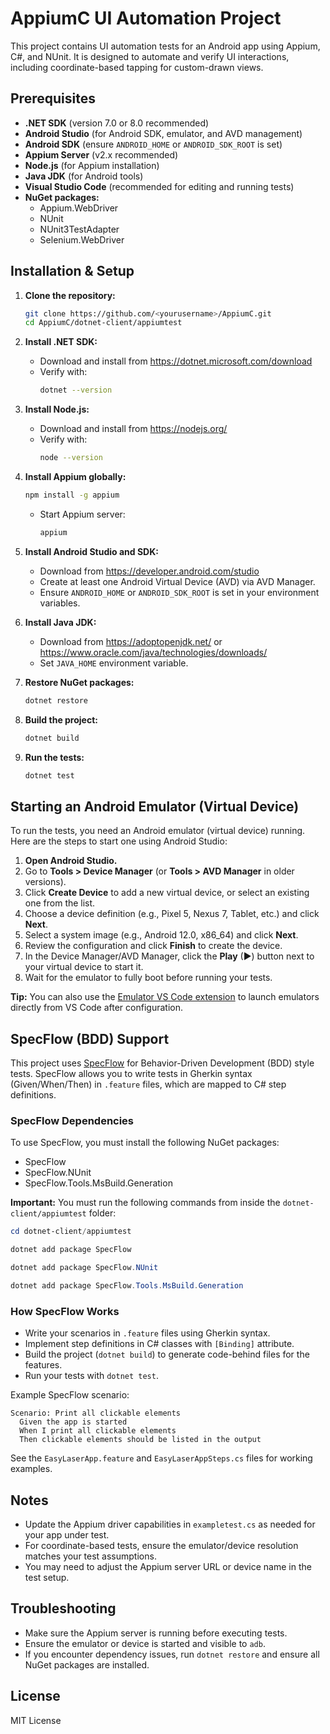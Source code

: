 # AppiumC UI Automation Project

This project contains UI automation tests for an Android app using Appium, C#, and NUnit. It is designed to automate and verify UI interactions, including coordinate-based tapping for custom-drawn views.

## Prerequisites

- **.NET SDK** (version 7.0 or 8.0 recommended)
- **Android Studio** (for Android SDK, emulator, and AVD management)
- **Android SDK** (ensure `ANDROID_HOME` or `ANDROID_SDK_ROOT` is set)
- **Appium Server** (v2.x recommended)
- **Node.js** (for Appium installation)
- **Java JDK** (for Android tools)
- **Visual Studio Code** (recommended for editing and running tests)
- **NuGet packages:**
  - Appium.WebDriver
  - NUnit
  - NUnit3TestAdapter
  - Selenium.WebDriver

## Installation & Setup

1. **Clone the repository:**
   ```sh
   git clone https://github.com/<yourusername>/AppiumC.git
   cd AppiumC/dotnet-client/appiumtest
   ```

2. **Install .NET SDK:**
   - Download and install from https://dotnet.microsoft.com/download
   - Verify with:
     ```sh
     dotnet --version
     ```

3. **Install Node.js:**
   - Download and install from https://nodejs.org/
   - Verify with:
     ```sh
     node --version
     ```

4. **Install Appium globally:**
   ```sh
   npm install -g appium
   ```
   - Start Appium server:
     ```sh
     appium
     ```

5. **Install Android Studio and SDK:**
   - Download from https://developer.android.com/studio
   - Create at least one Android Virtual Device (AVD) via AVD Manager.
   - Ensure `ANDROID_HOME` or `ANDROID_SDK_ROOT` is set in your environment variables.

6. **Install Java JDK:**
   - Download from https://adoptopenjdk.net/ or https://www.oracle.com/java/technologies/downloads/
   - Set `JAVA_HOME` environment variable.

7. **Restore NuGet packages:**
   ```sh
   dotnet restore
   ```

8. **Build the project:**
   ```sh
   dotnet build
   ```

9. **Run the tests:**
   ```sh
   dotnet test
   ```

## Starting an Android Emulator (Virtual Device)

To run the tests, you need an Android emulator (virtual device) running. Here are the steps to start one using Android Studio:

1. **Open Android Studio.**
2. Go to **Tools > Device Manager** (or **Tools > AVD Manager** in older versions).
3. Click **Create Device** to add a new virtual device, or select an existing one from the list.
4. Choose a device definition (e.g., Pixel 5, Nexus 7, Tablet, etc.) and click **Next**.
5. Select a system image (e.g., Android 12.0, x86_64) and click **Next**.
6. Review the configuration and click **Finish** to create the device.
7. In the Device Manager/AVD Manager, click the **Play** (▶) button next to your virtual device to start it.
8. Wait for the emulator to fully boot before running your tests.

**Tip:** You can also use the [Emulator VS Code extension](https://marketplace.visualstudio.com/items?itemName=DiemasMichiels.emulate) to launch emulators directly from VS Code after configuration.

## SpecFlow (BDD) Support

This project uses [SpecFlow](https://specflow.org/) for Behavior-Driven Development (BDD) style tests. SpecFlow allows you to write tests in Gherkin syntax (Given/When/Then) in `.feature` files, which are mapped to C# step definitions.

### SpecFlow Dependencies
To use SpecFlow, you must install the following NuGet packages:
- SpecFlow
- SpecFlow.NUnit
- SpecFlow.Tools.MsBuild.Generation

**Important:**
You must run the following commands from inside the `dotnet-client/appiumtest` folder:

```powershell
cd dotnet-client/appiumtest

dotnet add package SpecFlow
```

```powershell
dotnet add package SpecFlow.NUnit
```

```powershell
dotnet add package SpecFlow.Tools.MsBuild.Generation
```

### How SpecFlow Works
- Write your scenarios in `.feature` files using Gherkin syntax.
- Implement step definitions in C# classes with `[Binding]` attribute.
- Build the project (`dotnet build`) to generate code-behind files for the features.
- Run your tests with `dotnet test`.

Example SpecFlow scenario:
```gherkin
Scenario: Print all clickable elements
  Given the app is started
  When I print all clickable elements
  Then clickable elements should be listed in the output
```

See the `EasyLaserApp.feature` and `EasyLaserAppSteps.cs` files for working examples.

## Notes
- Update the Appium driver capabilities in `exampletest.cs` as needed for your app under test.
- For coordinate-based tests, ensure the emulator/device resolution matches your test assumptions.
- You may need to adjust the Appium server URL or device name in the test setup.

## Troubleshooting
- Make sure the Appium server is running before executing tests.
- Ensure the emulator or device is started and visible to `adb`.
- If you encounter dependency issues, run `dotnet restore` and ensure all NuGet packages are installed.

## License
MIT License

